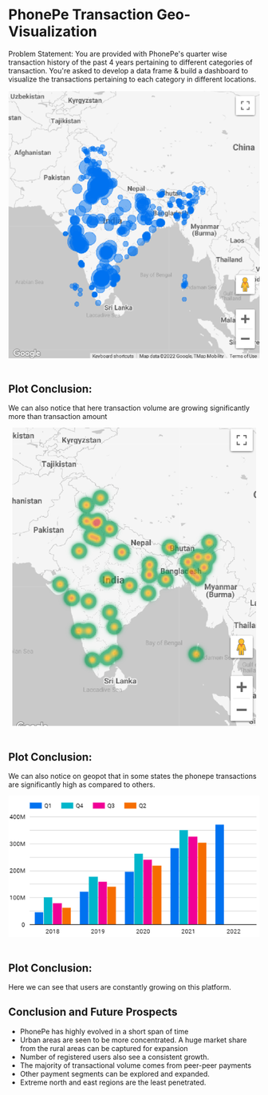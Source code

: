 # PhonePe Transaction Geo-Visualization

Problem Statement:
You are provided with PhonePe's quarter wise transaction history of the past 4 years pertaining to different categories of transaction. You're asked to develop a data frame & build a dashboard to visualize the transactions pertaining to each category in different locations.
<center><img src="https://raw.githubusercontent.com/Akashkunwar/Dscourses/main/Guvi/Datathon2022/images/Screenshot%202022-08-31%20172804.png"></center><br>

## Plot Conclusion: 
We can also notice that here transaction volume are growing significantly more than transaction amount

<!-- <center><img src="https://raw.githubusercontent.com/Akashkunwar/Dscourses/main/Guvi/Datathon2022/images/Screenshot%202022-08-31%20172824.png"></center><br> -->

<center><img src="https://raw.githubusercontent.com/Akashkunwar/Dscourses/main/Guvi/Datathon2022/images/Screenshot%202022-08-31%20172840.png"></center><br>


## Plot Conclusion: 
We can also notice on geopot that in some states the phonepe transactions are significantly high as compared to others.

<center><img src="https://raw.githubusercontent.com/Akashkunwar/Dscourses/main/Guvi/Datathon2022/images/Screenshot%202022-08-31%20172900.png"></center><br>

## Plot Conclusion: 
Here we can see that users are constantly growing on this platform.

## Conclusion and Future Prospects
- PhonePe has highly evolved  in a short span of time
- Urban areas are seen to be more concentrated. A huge market share from the rural areas can be captured for expansion
- Number of registered users also see a consistent growth.
- The majority of transactional volume comes from peer-peer payments
- Other payment segments can be explored and expanded.
- Extreme north and east regions are the least penetrated.
